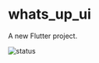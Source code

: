 # whats_up_ui

A new Flutter project.

![status](https://user-images.githubusercontent.com/74424030/197289214-67481c4f-92bf-4c44-90ee-e11cf455f1d5.png)
